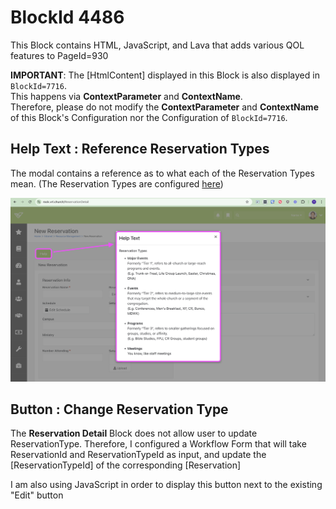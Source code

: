 # BlockId 4486
This Block contains HTML, JavaScript, and Lava that adds various QOL features to PageId=930

**IMPORTANT**:
The [HtmlContent] displayed in this Block is also displayed in `BlockId=7716`.  
This happens via **ContextParameter** and **ContextName**.  
Therefore, please do not modify the **ContextParameter** and **ContextName** of this Block's Configuration nor the Configuration of `BlockId=7716`.  

## Help Text : Reference Reservation Types
The modal contains a reference as to what each of the Reservation Types mean.
(The Reservation Types are configured [here](https://rock.vrl.church/page/938))

![screenshot_1](../../_attachments/BlockId4486.png)

## Button : Change Reservation Type
The **Reservation Detail** Block does not allow user to update ReservationType. Therefore, I configured a Workflow Form that will take ReservationId and ReservationTypeId as input, and update the [ReservationTypeId] of the corresponding [Reservation]

I am also using JavaScript in order to display this button next to the existing "Edit" button